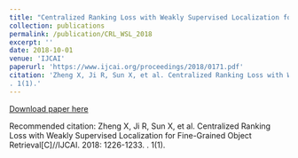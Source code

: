 ```yaml
---
title: "Centralized Ranking Loss with Weakly Supervised Localization for Fine-Grained Object Retrieval."
collection: publications
permalink: /publication/CRL_WSL_2018
excerpt: ''
date: 2018-10-01
venue: 'IJCAI'
paperurl: 'https://www.ijcai.org/proceedings/2018/0171.pdf'
citation: 'Zheng X, Ji R, Sun X, et al. Centralized Ranking Loss with Weakly Supervised Localization for Fine-Grained Object Retrieval[C]//IJCAI. 2018: 1226-1233.
. 1(1).'
---
```



[Download paper here](https://www.ijcai.org/proceedings/2018/0171.pdf)

Recommended citation: Zheng X, Ji R, Sun X, et al. Centralized Ranking Loss with Weakly Supervised Localization for Fine-Grained Object Retrieval[C]//IJCAI. 2018: 1226-1233.
. 1(1).